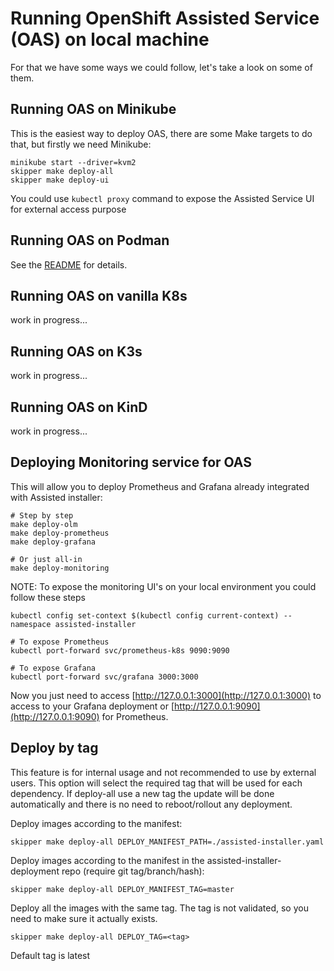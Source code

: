 # Running OpenShift Assisted Service (OAS) on local machine

For that we have some ways we could follow, let's take a look on some of them.

## Running OAS on Minikube

This is the easiest way to deploy OAS, there are some Make targets to do that, but firstly we need Minikube:

```shell
minikube start --driver=kvm2
skipper make deploy-all
skipper make deploy-ui
```

You could use `kubectl proxy` command to expose the Assisted Service UI for external access purpose

## Running OAS on Podman

See the [README](../../deploy/podman/) for details.

## Running OAS on vanilla K8s

work in progress...

## Running OAS on K3s

work in progress...

## Running OAS on KinD

work in progress...

## Deploying Monitoring service for OAS

This will allow you to deploy Prometheus and Grafana already integrated with Assisted installer:

```shell
# Step by step
make deploy-olm
make deploy-prometheus
make deploy-grafana

# Or just all-in
make deploy-monitoring
```

NOTE: To expose the monitoring UI's on your local environment you could follow these steps

```shell
kubectl config set-context $(kubectl config current-context) --namespace assisted-installer

# To expose Prometheus
kubectl port-forward svc/prometheus-k8s 9090:9090

# To expose Grafana
kubectl port-forward svc/grafana 3000:3000
```

Now you just need to access [http://127.0.0.1:3000](http://127.0.0.1:3000) to access to your Grafana deployment or [http://127.0.0.1:9090](http://127.0.0.1:9090) for Prometheus.

## Deploy by tag

This feature is for internal usage and not recommended to use by external users.
This option will select the required tag that will be used for each dependency.
If deploy-all use a new tag the update will be done automatically and there is no need to reboot/rollout any deployment.

Deploy images according to the manifest:
```
skipper make deploy-all DEPLOY_MANIFEST_PATH=./assisted-installer.yaml
```

Deploy images according to the manifest in the assisted-installer-deployment repo (require git tag/branch/hash):
```
skipper make deploy-all DEPLOY_MANIFEST_TAG=master
```

Deploy all the images with the same tag.
The tag is not validated, so you need to make sure it actually exists.
```
skipper make deploy-all DEPLOY_TAG=<tag>
```

Default tag is latest
